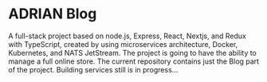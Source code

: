 # ADRIAN Blog
A full-stack project based on node.js, Express, React, Nextjs, and Redux with TypeScript, created by using microservices architecture, Docker, Kubernetes, and NATS JetStream. The project is going to have the ability to manage a full online store. The current repository contains just the Blog part of the project. Building services still is in progress...
